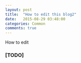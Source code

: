 ```yaml
---
layout: post
title:  "How to edit this blog2"
date:   2015-08-29 03:48:00
categories: Common
comments: true
---
```


How to edit

### [TODO]

